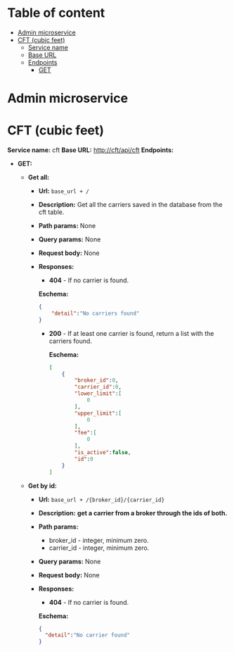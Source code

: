
# Table of content
- [Admin microservice](#Admin-microservice)
- [CFT (cubic feet)](#CFT-(cubic-feet))
	 * [Service name](#service-name-cft)
	 * [Base URL](#base-url-cft)
	 *  [Endpoints](#endpoints-cft)
	    + [GET](#get-cft)


# Admin microservice

  

# CFT (cubic feet)
<a name="service-name-cft"></a>
**Service name:** cft
<a name="base-url-cft"></a>
**Base URL:** [http://cft/api/cft](http://cft/api/cft/)
<a name="endpoints-cft"></a>
 **Endpoints:**
<a name="get-cft"></a>
- **GET:**
	 -   **Get all:**

		 - **Url:** `base_url + /`

		  - **Description:** Get all the carriers saved in the database from the cft
	   table.
	   
		   - **Path params:** None
	   
		   - **Query params:** None
	   
		   - **Request body:** None
	   
		   - **Responses:**
	   
			   - **404** - If no carrier is found.
			   
			   	**Eschema:**
				```json
				{
				    "detail":"No carriers found"
				}
				```
				- **200** - If at least one carrier is found, return a list with the carriers found.
				
					**Eschema:**
					```json
					[
					    {
					        "broker_id":0,
					        "carrier_id":0,
					        "lower_limit":[
					            0
					        ],
					        "upper_limit":[
					            0
					        ],
					        "fee":[
					            0
					        ],
					        "is_active":false,
					        "id":0
					    }
					]
					```
	 -   **Get by id:**

		 - **Url:** `base_url + /{broker_id}/{carrier_id}`

		  - **Description:** **get a carrier from a broker through the ids of both.**
	   
		   - **Path params:** 
				- broker_id - integer, minimum zero.
				- carrier_id - integer, minimum zero.
	   
		   - **Query params:** None
	   
		   - **Request body:** None
	   
		   - **Responses:**
			   - **404** - If no carrier is found.
			   
			   	**Eschema:**
				```json
				{
				  "detail":"No carrier found"
				}
				```
